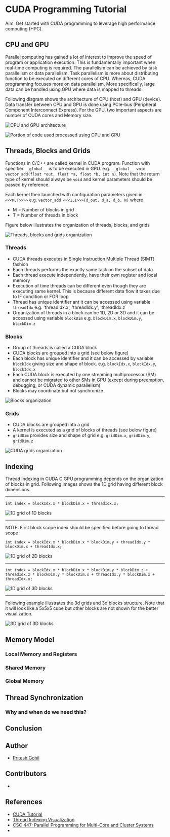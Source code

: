 # CUDA Programming Tutorial
Aim: Get started with CUDA programming to leverage high performance computing (HPC).


## CPU and GPU
Parallel computing has gained a lot of interest to improve the speed of program or application execution. This is fundamentally important when real-time computing is required. The parallelism can be achieved by task parallelism or data parallelism. Task parallelism  is more about distributing function to be executed on different cores of CPU. Whereas, CUDA programming focuses more on data parallelism. More specifically, large data can be handled using GPU where data is mapped to threads.

Following diagram shows the architecture of CPU (host) and GPU (device). Data transfer between CPU and GPU is done using PCIe-bus (Peripheral Component Interconnect Express). For the GPU, two important aspects are number of CUDA cores and Memory size.

![CPU and GPU architecture](./images/CPUvsGPUarch.png "CPU and GPU architecture")

![Portion of code used processed using CPU and GPU](./images/CPUvsGPU.png "Portion of code used processed using CPU and GPU")

## Threads, Blocks and Grids
Functions in C/C++ are called kernel in CUDA program. Function with specifier `__global__` is to be executed in GPU. e.g. `__global__ void vector_add(float *out, float *a, float *b, int n)`. Note that the return type of kernel should always be `void` and kernel parameters should be passed by reference. 

Each kernel then launched with configuration parameters given in `<<<M,T>>>>` e.g. `vector_add <<<1,1>>>(d_out, d_a, d_b, N)` where
- M = Number of blocks in grid
- T = Number of threads in block

Figure below illustrates the organization of threads, blocks, and grids

![Threads, blocks and grids organization](./images/threads_blocks_grid.png "Threads, blocks and grids organization")

### Threads
- CUDA threads executes in Single Instruction Multiple Thread (SIMT) fashion
- Each threads performs the exactly same task on the subset of data
- Each thread execute independently, have their own register and local memory
- Execution of time threads can be different even though they are executing same kernel. This is because different data flow it takes due to IF condition or FOR loop
- Thread has unique identifier ant it can be accessed using variable `threadIdx` e.g. 'threadIdx.x', 'threadIdx.y', 'threadIdx.z`
- Organization of threads in a block can be 1D, 2D or 3D and it can be accessed using variable `blockDim` e.g. `blockDim.x`, `blockDim.y`, `blockDim.z`

### Blocks
- Group of threads is called a CUDA block
- CUDA blocks are grouped into a grid (see below figure)
- Each block has unique identifier and it can be accessed by variable `blockIdx` giving size and shape of block. e.g. `blockIdx.x`, `blockIdx.y`, `blockIdx.x`
- Each CUDA block is executed by one streaming multiprocessor (SM) and cannot be migrated to other SMs in GPU (except during preemption, debugging, or CUDA dynamic parallelism)
- Blocks may coordinate but not synchronize

![Blocks organization](./images/Software-Perspective_for_thread_block.jpg "CUDA blocks organization")

### Grids
- CUDA blocks are grouped into a grid
- A kernel is executed as a grid of blocks of threads (see below figure)
- `gridDim` provides size and shape of grid e.g. `gridDim.x`, `gridDim.y`, `gridDim.z`

![CUDA grids organization](./images/grids.jpg "CUDA grids organization")

## Indexing
Thread indexing in CUDA C GPU programming depends on the organization of blocks in grid. Following images shows the 1D grid having different block dimensions. 

- - -
`int index = blockIdx.x * blockDim.x + threadIdx.x;`

![1D grid of 1D blocks](./images/1dgrid1dblock.png "1D grid of 1D blocks")

- - - 
NOTE: First block scope index should be specified before going to thread scope

`int index = blockIdx.x * blockDim.x * blockDim.y + threadIdx.y * blockDim.x + threadIdx.x;`

![1D grid of 2D blocks](./images/1dgrid2dblock.png "1D grid of 2D blocks")

- - - 
`int index = blockIdx.x * blockDim.x * blockDim.y * blockDim.z + threadIdx.z * blockDim.y * blockDim.x + threadIdx.y * blockDim.x + threadIdx.x;`

![1D grid of 3D blocks](./images/1dgrid3dblock.png "1D grid of 3D blocks")

- - -
Following example illustrates the 3d grids and 3d blocks structure. Note that it will look like a 5x5x5 cube but other blocks are not shown for the better visualization.

![3D grid of 3D blocks](./images/3dgrid3dblock.png "5x5x5 3D grid of 3D blocks")

## Memory Model

### Local Memory and Registers
### Shared Memory
### Global Memory

## Thread Synchronization
### Why and when do we need this?

## Conclusion

## Author
- [Pritesh Gohil](https://github.com/priteshgohil)

## Contributors
- []()

## References
- [CUDA Tutorial](https://cuda-tutorial.readthedocs.io/en/latest/#cuda-tutorial)
- [Thread Indexing Visualization](https://github.com/andreajeka/CUDAThreadIndexing)
- [CSC 447: Parallel Programming for Multi-Core and Cluster Systems](http://harmanani.github.io/classes/csc447/Notes/Lecture15.pdf)
- 

